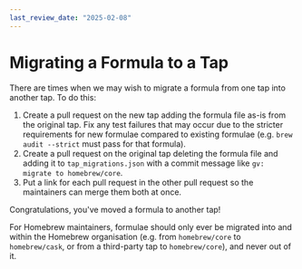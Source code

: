 ```yaml
---
last_review_date: "2025-02-08"
---
```


# Migrating a Formula to a Tap

There are times when we may wish to migrate a formula from one tap into another tap. To do this:

1. Create a pull request on the new tap adding the formula file as-is from the original tap. Fix any test failures that may occur due to the stricter requirements for new formulae compared to existing formulae (e.g. `brew audit --strict` must pass for that formula).
2. Create a pull request on the original tap deleting the formula file and adding it to `tap_migrations.json` with a commit message like `gv: migrate to homebrew/core`.
3. Put a link for each pull request in the other pull request so the maintainers can merge them both at once.

Congratulations, you've moved a formula to another tap!

For Homebrew maintainers, formulae should only ever be migrated into and within the Homebrew organisation (e.g. from `homebrew/core` to `homebrew/cask`, or from a third-party tap to `homebrew/core`), and never out of it.
